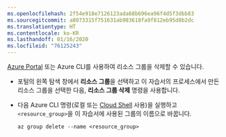 ```yaml
---
ms.openlocfilehash: 2f54e918e7126123ada68b696ea96f4d5f3dbb83
ms.sourcegitcommit: a8073315f751631ab983618fa9f812eb95d8b2dc
ms.translationtype: HT
ms.contentlocale: ko-KR
ms.lasthandoff: 01/16/2020
ms.locfileid: "76125243"
---
```

[Azure Portal](https://portal.azure.com) 또는 Azure CLI를 사용하여 리소스 그룹을 삭제할 수 있습니다.

- 포털의 왼쪽 탐색 창에서 **리소스 그룹**을 선택하고 이 자습서의 프로세스에서 만든 리소스 그룹을 선택한 다음, **리소스 그룹 삭제** 명령을 사용합니다.

- 다음 Azure CLI 명령(로컬 또는 [Cloud Shell](/cloud-shell/overview) 사용)을 실행하고 `<resource_group>`을 이 자습서에 사용된 그룹의 이름으로 바꿉니다.

    ```azurecli
    az group delete --name <resource_group>
    ```

